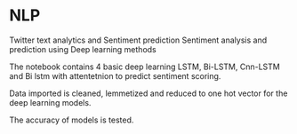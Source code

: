 # NLP
Twitter text analytics and Sentiment prediction
Sentiment analysis and prediction using Deep learning methods

The notebook contains 4 basic deep learning LSTM, Bi-LSTM, Cnn-LSTM and Bi lstm with attentetnion to predict sentiment scoring.

Data imported is cleaned, lemmetized and reduced to one hot vector for the deep learning models.

The accuracy of models is tested.

